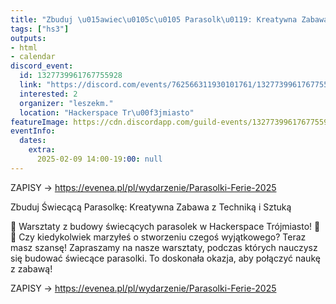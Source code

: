 ```yaml
---
title: "Zbuduj \u015awiec\u0105c\u0105 Parasolk\u0119: Kreatywna Zabawa z Technik\u0105 i Sztuk\u0105"
tags: ["hs3"]
outputs:
- html
- calendar
discord_event:
  id: 1327739961767755928
  link: "https://discord.com/events/762566311930101761/1327739961767755928"
  interested: 2
  organizer: "leszekm."
  location: "Hackerspace Tr\u00f3jmiasto"
featureImage: https://cdn.discordapp.com/guild-events/1327739961767755928/72f4b7acff1ab0325cbf205b642762a1.png?size=1024
eventInfo:
  dates:
    extra:
      2025-02-09 14:00-19:00: null
---
```

ZAPISY -> 
https://evenea.pl/pl/wydarzenie/Parasolki-Ferie-2025 

Zbuduj Świecącą Parasolkę: Kreatywna Zabawa z Techniką i Sztuką

🚀 Warsztaty z budowy świecących parasolek w Hackerspace Trójmiasto! 🌂💡
Czy kiedykolwiek marzyłeś o stworzeniu czegoś wyjątkowego? Teraz masz szansę! Zapraszamy na nasze warsztaty, podczas których nauczysz się budować świecące parasolki. To doskonała okazja, aby połączyć naukę z zabawą!

ZAPISY -> 
https://evenea.pl/pl/wydarzenie/Parasolki-Ferie-2025
